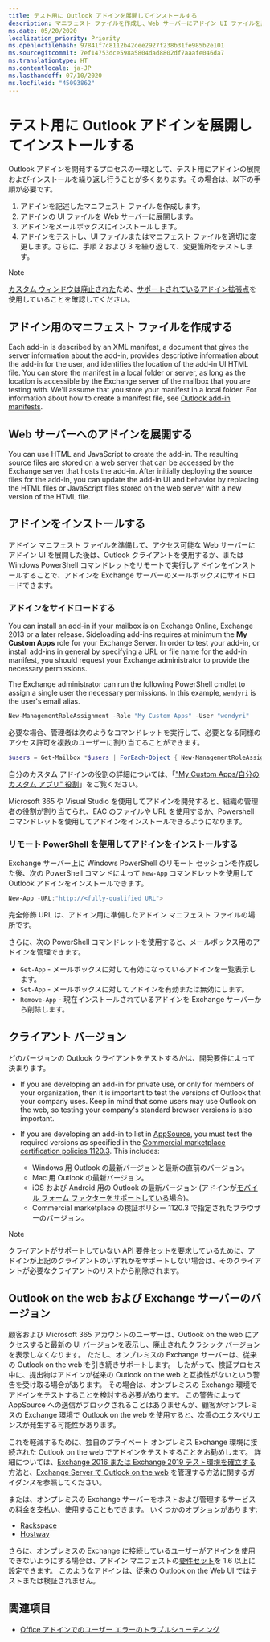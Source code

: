 ```yaml
---
title: テスト用に Outlook アドインを展開してインストールする
description: マニフェスト ファイルを作成し、Web サーバーにアドイン UI ファイルを展開して、ユーザーのメールボックスにアドインをインストールします。その後、アドインをテストします。
ms.date: 05/20/2020
localization_priority: Priority
ms.openlocfilehash: 97841f7c8112b42cee2927f238b31fe985b2e101
ms.sourcegitcommit: 7ef14753dce598a5804dad8802df7aaafe046da7
ms.translationtype: HT
ms.contentlocale: ja-JP
ms.lasthandoff: 07/10/2020
ms.locfileid: "45093862"
---
```

# <a name="deploy-and-install-outlook-add-ins-for-testing"></a>テスト用に Outlook アドインを展開してインストールする

Outlook アドインを開発するプロセスの一環として、テスト用にアドインの展開およびインストールを繰り返し行うことが多くあります。その場合は、以下の手順が必要です。

1. アドインを記述したマニフェスト ファイルを作成します。
1. アドインの UI ファイルを Web サーバーに展開します。
1. アドインをメールボックスにインストールします。
1. アドインをテストし、UI ファイルまたはマニフェスト ファイルを適切に変更します。さらに、手順 2 および 3 を繰り返して、変更箇所をテストします。

> [!NOTE]
> [カスタム ウィンドウは廃止された](https://developer.microsoft.com/outlook/blogs/make-your-add-ins-available-in-the-office-ribbon/)ため、[サポートされているアドイン拡張点](outlook-add-ins-overview.md#extension-points)を使用していることを確認してください。

## <a name="create-a-manifest-file-for-the-add-in"></a>アドイン用のマニフェスト ファイルを作成する

Each add-in is described by an XML manifest, a document that gives the server information about the add-in, provides descriptive information about the add-in for the user, and identifies the location of the add-in UI HTML file. You can store the manifest in a local folder or server, as long as the location is accessible by the Exchange server of the mailbox that you are testing with. We'll assume that you store your manifest in a local folder. For information about how to create a manifest file, see [Outlook add-in manifests](manifests.md).

## <a name="deploy-an-add-in-to-a-web-server"></a>Web サーバーへのアドインを展開する

You can use HTML and JavaScript to create the add-in. The resulting source files are stored on a web server that can be accessed by the Exchange server that hosts the add-in. After initially deploying the source files for the add-in, you can update the add-in UI and behavior by replacing the HTML files or JavaScript files stored on the web server with a new version of the HTML file.

## <a name="install-the-add-in"></a>アドインをインストールする

アドイン マニフェスト ファイルを準備して、アクセス可能な Web サーバーにアドイン UI を展開した後は、Outlook クライアントを使用するか、または Windows PowerShell コマンドレットをリモートで実行しアドインをインストールすることで、アドインを Exchange サーバーのメールボックスにサイドロードできます。

### <a name="sideload-the-add-in"></a>アドインをサイドロードする

You can install an add-in if your mailbox is on Exchange Online, Exchange 2013 or a later release. Sideloading add-ins requires at minimum the **My Custom Apps** role for your Exchange Server. In order to test your add-in, or install add-ins in general by specifying a URL or file name for the add-in manifest, you should request your Exchange administrator to provide the necessary permissions.

The Exchange administrator can run the following PowerShell cmdlet to assign a single user the necessary permissions. In this example, `wendyri` is the user's email alias.

```powershell
New-ManagementRoleAssignment -Role "My Custom Apps" -User "wendyri"
```

必要な場合、管理者は次のようなコマンドレットを実行して、必要となる同様のアクセス許可を複数のユーザーに割り当てることができます。

```powershell
$users = Get-Mailbox *$users | ForEach-Object { New-ManagementRoleAssignment -Role "My Custom Apps" -User $_.Alias}
```

自分のカスタム アドインの役割の詳細については、「["My Custom Apps/自分のカスタム アプリ" 役割](/exchange/my-custom-apps-role-exchange-2013-help)」をご覧ください。

Microsoft 365 や Visual Studio を使用してアドインを開発すると、組織の管理者の役割が割り当てられ、EAC のファイルや URL を使用するか、Powershell コマンドレットを使用してアドインをインストールできるようになります。

### <a name="install-an-add-in-by-using-remote-powershell"></a>リモート PowerShell を使用してアドインをインストールする

Exchange サーバー上に Windows PowerShell のリモート セッションを作成した後、次の PowerShell コマンドによって `New-App` コマンドレットを使用して Outlook アドインをインストールできます。

```powershell
New-App -URL:"http://<fully-qualified URL">
```

完全修飾 URL は、アドイン用に準備したアドイン マニフェスト ファイルの場所です。

さらに、次の PowerShell コマンドレットを使用すると、メールボックス用のアドインを管理できます。

- `Get-App` - メールボックスに対して有効になっているアドインを一覧表示します。
- `Set-App` - メールボックスに対してアドインを有効または無効にします。
- `Remove-App` - 現在インストールされているアドインを Exchange サーバーから削除します。

## <a name="client-versions"></a>クライアント バージョン

どのバージョンの Outlook クライアントをテストするかは、開発要件によって決まります。

- If you are developing an add-in for private use, or only for members of your organization, then it is important to test the versions of Outlook that your company uses. Keep in mind that some users may use Outlook on the web, so testing your company's standard browser versions is also important.

- If you are developing an add-in to list in [AppSource](https://appsource.microsoft.com), you must test the required versions as specified in the [Commercial marketplace certification policies 1120.3](/legal/marketplace/certification-policies#11203-functionality). This includes:
  - Windows 用 Outlook の最新バージョンと最新の直前のバージョン。
  - Mac 用 Outlook の最新バージョン。
  - iOS および Android 用の Outlook の最新バージョン (アドインが[モバイル フォーム ファクターをサポートしている](add-mobile-support.md)場合)。
  - Commercial marketplace の検証ポリシー 1120.3 で指定されたブラウザーのバージョン。

> [!NOTE]
> クライアントがサポートしていない [API 要件セットを要求しているために](apis.md)、アドインが上記のクライアントのいずれかをサポートしない場合は、そのクライアントが必要なクライアントのリストから削除されます。

## <a name="outlook-on-the-web-and-exchange-server-versions"></a>Outlook on the web および Exchange サーバーのバージョン

顧客および Microsoft 365 アカウントのユーザーは、Outlook on the web にアクセスすると最新の UI バージョンを表示し、廃止されたクラシック バージョンを表示しなくなります。 ただし、オンプレミスの Exchange サーバーは、従来の Outlook on the web を引き続きサポートします。 したがって、検証プロセス中に、提出物はアドインが従来の Outlook on the web と互換性がないという警告を受け取る場合があります。 その場合は、オンプレミスの Exchange 環境でアドインをテストすることを検討する必要があります。 この警告によって AppSource への送信がブロックされることはありませんが、顧客がオンプレミスの Exchange 環境で Outlook on the web を使用すると、次善のエクスペリエンスが発生する可能性があります。

これを軽減するために、独自のプライベート オンプレミス Exchange 環境に接続された Outlook on the web でアドインをテストすることをお勧めします。 詳細については、[Exchange 2016 または Exchange 2019 テスト環境を確立する](/Exchange/plan-and-deploy/plan-and-deploy?view=exchserver-2019#establish-an-exchange-2016-or-exchange-2019-test-environment)方法と、[Exchange Server で Outlook on the web](/exchange/clients/outlook-on-the-web/outlook-on-the-web?view=exchserver-2019) を管理する方法に関するガイダンスを参照してください。

または、オンプレミスの Exchange サーバーをホストおよび管理するサービスの料金を支払い、使用することもできます。 いくつかのオプションがあります:

- [Rackspace](https://www.rackspace.com/email-hosting/exchange-server)
- [Hostway](https://hostway.com/products-services-2/hosted-microsoft-exchange/)

さらに、オンプレミスの Exchange に接続しているユーザーがアドインを使用できないようにする場合は、アドイン マニフェストの[要件セット](../reference/requirement-sets/outlook-api-requirement-sets.md#exchange-server-support)を 1.6 以上に設定できます。 このようなアドインは、従来の Outlook on the Web UI ではテストまたは検証されません。

## <a name="see-also"></a>関連項目

- [Office アドインでのユーザー エラーのトラブルシューティング](../testing/testing-and-troubleshooting.md)

